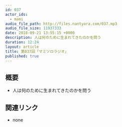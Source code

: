 ```yaml
---
id: 037
actor_ids:
  - mami
audio_file_path: http://files.nantyara.com/037.mp3
audio_file_size: 11937333
date: 2018-09-21 13:55:15 +0000
description: 人は何のために生まれてきたのかを問う
duration: 12:24
layout: article
title: 第037回「マミソロラジオ」
published: true
---
```

## 概要

* 人は何のために生まれてきたのかを問う

## 関連リンク

* none
